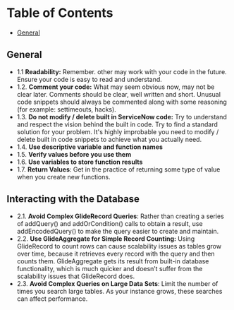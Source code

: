 # Table of Contents
- [General](#general)

## General

* 1.1 **Readability:** Remember. other may work with your code in the future. Ensure your code is easy to read and understand. 
* 1.2. **Comment your code:** What may seem obvious now, may not be clear later. Comments should be clear, well written and short. Unusual code snippets should always be commented along with some reasoning (for example: settimeouts, hacks).
* 1.3. **Do not modify / delete built in ServiceNow code:** Try to understand and respect the vision behind the built in code. Try to find a standard solution for your problem. It's highly improbable you need to modify / delete built in code snippets to achieve what you actually need.
* 1.4. **Use descriptive variable and function names**
* 1.5. **Verify values before you use them**
* 1.6. **Use variables to store function results**
* 1.7. **Return Values**: Get in the practice of returning some type of value when you create new functions.

## Interacting with the Database

* 2.1. **Avoid Complex GlideRecord Queries**: Rather than creating a series of addQuery() and addOrCondition() calls to obtain a result, use addEncodedQuery() to make the query easier to create and maintain.
* 2.2. **Use GlideAggregate for Simple Record Counting:** Using GlideRecord to count rows can cause scalability issues as tables grow over time, because it retrieves every record with the query and then counts them. GlideAggregate gets its result from built-in database functionality, which is much quicker and doesn’t suffer from the scalability issues that GlideRecord does.
* 2.3. **Avoid Complex Queries on Large Data Sets**: Limit the number of times you search large tables. As your instance grows, these searches can affect performance.





